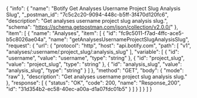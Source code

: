 {
  "info": {
    "name": "Botify Get Analyses Username Project Slug Analysis Slug",
    "_postman_id": "7c5c2c20-9094-448c-b5ff-3f470d120fc6",
    "description": "Get analyses username project slug analysis slug.",
    "schema": "https://schema.getpostman.com/json/collection/v2.0.0/"
  },
  "item": [
    {
      "name": "Analyses",
      "item": [
        {
          "id": "fc9c5011-f7ad-4ffc-ace5-b5c8026ae04a",
          "name": "getAnalysesUsernameProjectSlugAnalysisSlug",
          "request": {
            "url": {
              "protocol": "http",
              "host": "api.botify.com",
              "path": [
                "v1",
                "analyses/:username/:project_slug/:analysis_slug"
              ],
              "variable": [
                {
                  "id": "username",
                  "value": "username",
                  "type": "string"
                },
                {
                  "id": "project_slug",
                  "value": "project_slug",
                  "type": "string"
                },
                {
                  "id": "analysis_slug",
                  "value": "analysis_slug",
                  "type": "string"
                }
              ]
            },
            "method": "GET",
            "body": {
              "mode": "raw"
            },
            "description": "Get analyses username project slug analysis slug."
          },
          "response": [
            {
              "status": "OK",
              "code": 200,
              "name": "Response_200",
              "id": "31d354b2-ec58-40ec-a00a-d1a07fdc01b5"
            }
          ]
        }
      ]
    }
  ]
}